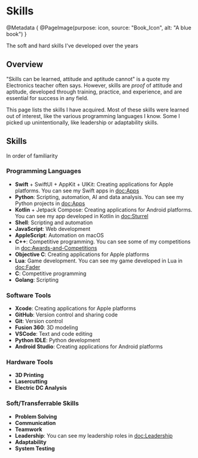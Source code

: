 # Skills

@Metadata {
    @PageImage(purpose: icon, source: "Book_Icon", alt: "A blue book")
}

The soft and hard skills I've developed over the years

## Overview

"Skills can be learned, attitude and aptitude cannot" is a quote my Electronics teacher often says. However, skills are
*proof* of attitude and aptitude, developed through training, practice, and experience, and are essential for success in 
any field.

This page lists the skills I have acquired. Most of these skills were learned out of interest, like the various programming
languages I know. Some I picked up unintentionally, like leadership or adaptability skills.

## Skills
In order of familiarity
### Programming Languages
- **Swift** + SwiftUI + AppKit + UIKit: Creating applications for Apple platforms. You can see my Swift apps in <doc:Apps>
- **Python**: Scripting, automation, AI and data analysis. You can see my Python projects in <doc:Apps>
- **Kotlin** + Jetpack Compose: Creating applications for Android platforms. You can see my app developed in Kotlin in <doc:Sturrel>
- **Shell**: Scripting and automation
- **JavaScript**: Web development
- **AppleScript**: Automation on macOS
- **C++**: Competitive programming. You can see some of my competitions in <doc:Awards-and-Competitions>
- **Objective C**: Creating applications for Apple platforms
- **Lua**: Game development. You can see my game developed in Lua in <doc:Fader>
- **C**: Competitive programming
- **Golang**: Scripting
### Software Tools
- **Xcode**: Creating applications for Apple platforms
- **GitHub**: Version control and sharing code
- **Git**: Version control
- **Fusion 360**: 3D modeling
- **VSCode**: Text and code editing
- **Python IDLE**: Python development
- **Android Studio**: Creating applications for Android platforms
### Hardware Tools
- **3D Printing**
- **Lasercutting**
- **Electric DC Analysis**
### Soft/Transferrable Skills
- **Problem Solving**
- **Communication**
- **Teamwork**
- **Leadership**: You can see my leadership roles in <doc:Leadership>
- **Adaptability**
- **System Testing**
